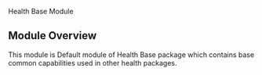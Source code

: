 Health Base Module

## Module Overview
This module is Default module of Health Base package which contains base common capabilities used in other 
health packages.
